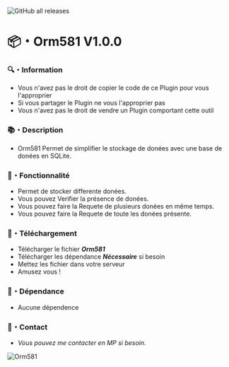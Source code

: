 ![GitHub all releases](https://img.shields.io/github/downloads/Shape581/Orm581/total)

# :package:・Orm581 V1.0.0

### :mag:・Information

- Vous n'avez pas le droit de copier le code de ce Plugin pour vous l'approprier
- Si vous partager le Plugin ne vous l'approprier pas
- Vous n'avez pas le droit de vendre un Plugin comportant cette outil

### :books:・Description

- Orm581 Permet de simplifier le stockage de donées avec une base de donées en SQLite.

### :toolbox:・Fonctionnalité

- Permet de stocker differente donées.
- Vous pouvez Verifier la présence de donées.
- Vous pouvez faire la Requete de plusieurs donées en même temps.
- Vous pouvez faire la Requete de toute les donées présente.

### :link:・Téléchargement

- Télécharger le fichier ***Orm581***
- Télécharger les dépendance ***Nécessaire*** si besoin
- Mettez les fichier dans votre serveur
- Amusez vous !

### :link:・Dépendance

- Aucune dépendence

### :speech_balloon:・Contact

- *Vous pouvez me contacter en MP si besoin.*

![Orm581](https://github.com/user-attachments/assets/4809463e-3953-4b44-b6f5-a8dc5b147fb5)
